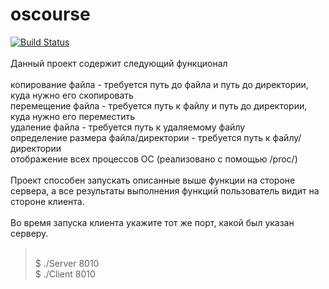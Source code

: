 # oscourse
[![Build Status](https://travis-ci.com/vladxyk/LiteSh1.svg?branch=main)](https://github.com/mishafromboyz/oscourse)
<br>
<br>Данный проект содержит следующий функционал
<br>
<br>   копирование файла - требуется путь до файла и путь до директории, куда нужно его скопировать
<br>   перемещение файла - требуется путь к файлу и путь до директории, куда нужно его переместить
<br>   удаление файла - требуется путь к удаляемому файлу
<br>   определение размера файла/директории - требуется путь к файлу/директории
<br>   отображение всех процессов ОС (реализовано с помощью /proc/)
<br>
<br>Проект способен запускать описанные выше функции на стороне сервера, а все результаты выполнения функций пользователь видит на стороне клиента.
<br>
<br>Во время запуска клиента укажите тот же порт, какой был указан серверу.
><br>$ ./Server 8010
><br>$ ./Client 8010
<br>
